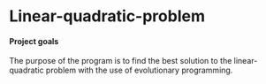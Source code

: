 # Linear-quadratic-problem

#### Project goals

The purpose of the program is to find the best solution to the linear-quadratic problem with the use of evolutionary programming.



